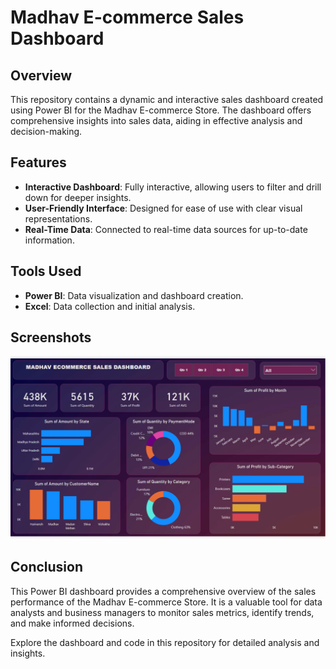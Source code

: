 # Madhav E-commerce Sales Dashboard

## Overview
This repository contains a dynamic and interactive sales dashboard created using Power BI for the Madhav E-commerce Store. The dashboard offers comprehensive insights into sales data, aiding in effective analysis and decision-making.

## Features
- **Interactive Dashboard**: Fully interactive, allowing users to filter and drill down for deeper insights.
- **User-Friendly Interface**: Designed for ease of use with clear visual representations.
- **Real-Time Data**: Connected to real-time data sources for up-to-date information.

## Tools Used
- **Power BI**: Data visualization and dashboard creation.
- **Excel**: Data collection and initial analysis.

## Screenshots
![Dashboard Visual](https://github.com/PriyanshuDupare/Madhav-Ecommerce-Store-Analysis/blob/main/Screenshot%20(939).png)

## Conclusion
This Power BI dashboard provides a comprehensive overview of the sales performance of the Madhav E-commerce Store. It is a valuable tool for data analysts and business managers to monitor sales metrics, identify trends, and make informed decisions.

Explore the dashboard and code in this repository for detailed analysis and insights.
